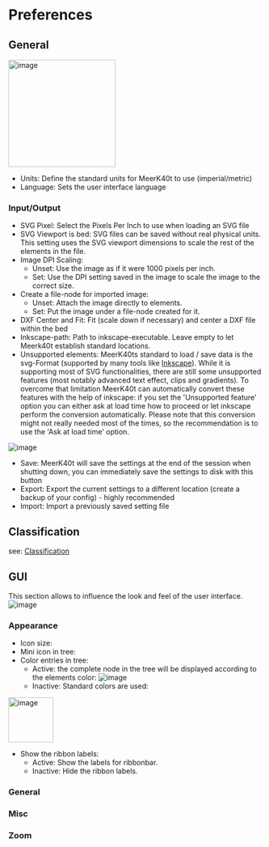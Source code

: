 # Preferences
## General
<img width="212" alt="image" src="https://github.com/meerk40t/meerk40t/assets/2670784/d80e2433-014a-4322-9362-82097fb390cb">

- Units: Define the standard units for MeerK40t to use (imperial/metric)
- Language: Sets the user interface language 
### Input/Output
- SVG Pixel: Select the Pixels Per Inch to use when loading an SVG file
- SVG Viewport is bed: SVG files can be saved without real physical units. This setting uses the SVG viewport dimensions to scale the rest of the elements in the file.
- Image DPI Scaling:
  - Unset: Use the image as if it were 1000 pixels per inch.
  - Set: Use the DPI setting saved in the image to scale the image to the correct size.
- Create a file-node for imported image:
  - Unset: Attach the image directly to elements.
  - Set: Put the image under a file-node created for it.
- DXF Center and Fit: Fit (scale down if necessary) and center a DXF file within the bed
- Inkscape-path: Path to inkscape-executable. Leave empty to let Meerk40t establish standard locations.
- Unsupported elements: MeerK40ts standard to load / save data is the svg-Format (supported by many tools like [Inkscape](https://inkscape.org/)). While it is supporting most of SVG functionalities, there are still some unsupported features (most notably advanced text effect, clips and gradients).
To overcome that limitation MeerK40t can automatically convert these features with the help of inkscape:
if you set the 'Unsupported feature' option you can either ask at load time how to proceed or let inkscape perform the conversion automatically. Please note that this conversion might not really needed most of the times, so the recommendation is to use the 'Ask at load time' option.

![image](https://github.com/meerk40t/meerk40t/assets/2670784/741b4d31-2169-4dc7-93cc-818ed55e3eba)
- Save: MeerK40t will save the settings at the end of the session when shutting down, you can immediately save the settings to disk with this button
- Export: Export the current settings to a different location (create a backup of your config) - highly recommended
- Import: Import a previously saved setting file

## Classification
see: [Classification](https://github.com/meerk40t/meerk40t/wiki/Online-Help:-CLASSIFICATION)

## GUI
This section allows to influence the look and feel of the user interface.
![image](https://github.com/meerk40t/meerk40t/assets/2670784/39f6a942-6bd3-4864-8ace-34434dbbd8fe)

### Appearance
- Icon size:
- Mini icon in tree:
- Color entries in tree:
  - Active: the complete node in the tree will be displayed according to the elements color: 
![image](https://github.com/meerk40t/meerk40t/assets/2670784/8eb1aacb-b8bb-4d4c-a8f4-992f29b57ea7)
  - Inactive: Standard colors are used: 
<img width="89" alt="image" src="https://github.com/meerk40t/meerk40t/assets/2670784/1f889f04-a6c2-4a5c-bfad-f481af2e5f7d">


- Show the ribbon labels:
  - Active: Show the labels for ribbonbar.
  - Inactive: Hide the ribbon labels.

### General

### Misc

### Zoom



